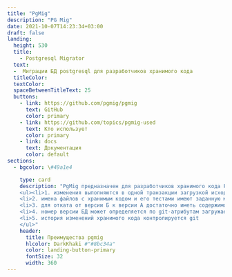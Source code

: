 ```yaml
---
title: "PgMig"
description: "PG Mig"
date: 2021-10-07T14:23:34+03:00
draft: false
landing:
  height: 530
  title:
    - Postgresql Migrator
  text:
  -  Миграции БД postgresql для разработчиков хранимого кода
  titleColor:
  textColor:
  spaceBetweenTitleText: 25
  buttons:
    - link: https://github.com/pgmig/pgmig
      text: GitHub
      color: primary
    - link: https://github.com/topics/pgmig-used
      text: Кто использует
      color: primary
    - link: docs
      text: Документация
      color: default
sections:
  - bgcolor: \#49a1e4

    type: card
    description: "PgMig предназначен для разработчиков хранимого кода Postgresql, которым нужны миграции БД, в которых
    <ul><li>1. изменения выполняются в одной транзакции загрузкой исходного кода из файлов в алфавитном порядке их имен
    <li>2. имена файлов с хранимым кодом и его тестами имеют заданную маску и они выполняются при любом изменении
    <li>3. для отката от версии Б к версии А достаточно иметь содержимое БД (версии Б) и исходники версии А
    <li>4. номер версии БД может определяется по git-атрибутам загружаемого исходного кода
    <li>5. история изменений хранимого кода контролируется git
    </ul>"
    header: 
      title: Преимущества pgmig
      hlcolor: DarkKhaki #"#8bc34a"
      color: landing-button-primary
      fontSize: 32
      width: 360
---
```

